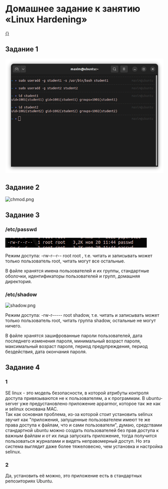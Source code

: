 # Домашнее задание к занятию «Linux Hardening»
[{}](https://github.com/netology-code/ibdef-homeworks/tree/master/01_linux)

## Задание 1

![users](users.png)

## Задание 2

![chmod.png](chmod.png)

## Задание 3

### /etc/passwd

![passwd.png](passwd.png)

Режим доступа: -rw-r--r--  root root , т.е. читать и записывать может только пользователь root, читать могут все остальные.
 
В файле хранятся имена пользователей и их группы, стандартные оболочки, идентификаторы пользователей и групп, домашняя директория.

### /etc/shadow

![shadow.png](shadow.png)

Режим доступа: -rw-r----- root shadow, т.е. читать и записывать может только пользователь root, читать группа shadow, остальные не могут ничего. 

В файле хранятся зашифрованные пароли пользователей, дата последнего изменения пароля, минимальный возраст пароля, максимальный возраст пароля, период предупреждения, период бездействия, дата окончания пароля.  

## Задание 4

### 1

SE linux - это модель безопасности, в которой атрибуты контроля доступа привязываются не к пользователям, а к программам. В ubuntu-server уже предустановлено приложение apparmor, которое так же как и selinux основана MAC.   
Так как основная проблема, из-за которой стоит установить selinux звучит как "приложения, запущенные пользователем имеют те же права доступа к файлам, что и сами пользователи", думаю, средствами стандартной ubuntu можно создать пользователей без прав доступа к важным файлам и от их лица запускать приложение, тогда получится пользоваться журналами и видеть неправомерный доступ. Но эта система выглядит даже более тяжеловесно, чем установка и настройка selinux. 


### 2

Да, установить её можно, это приложение есть в стандартных репозиториях Ubuntu.